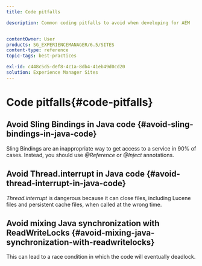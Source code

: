 ```yaml
---
title: Code pitfalls

description: Common coding pitfalls to avoid when developing for AEM


contentOwner: User
products: SG_EXPERIENCEMANAGER/6.5/SITES
content-type: reference
topic-tags: best-practices

exl-id: c448c5d5-def8-4c1a-8db4-41eb49d0cd20
solution: Experience Manager Sites
---
```

# Code pitfalls{#code-pitfalls}

## Avoid Sling Bindings in Java code {#avoid-sling-bindings-in-java-code}

Sling Bindings are an inappropriate way to get access to a service in 90% of cases. Instead, you should use *@Reference* or *@Inject* annotations.

## Avoid Thread.interrupt in Java code {#avoid-thread-interrupt-in-java-code}

*Thread.interrupt* is dangerous because it can close files, including Lucene files and persistent cache files, when called at the wrong time.

## Avoid mixing Java synchronization with ReadWriteLocks {#avoid-mixing-java-synchronization-with-readwritelocks}

This can lead to a race condition in which the code will eventually deadlock.
